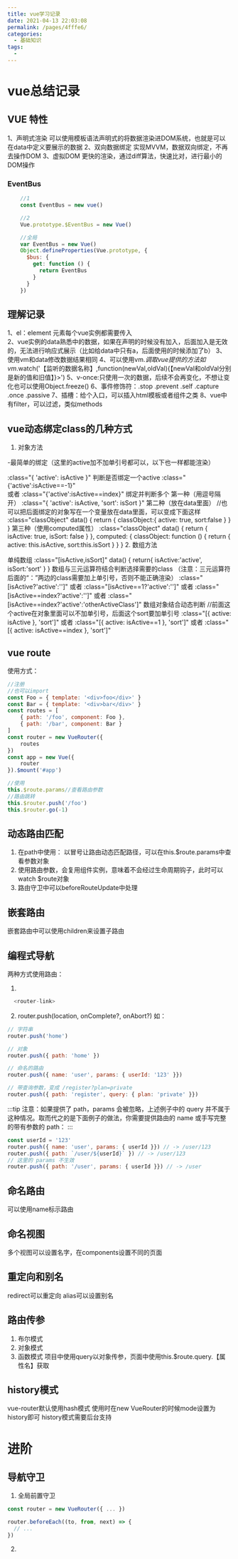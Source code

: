 ```yaml
---
title: vue学习记录
date: 2021-04-13 22:03:08
permalink: /pages/4fffe6/
categories:
  - 基础知识
tags:
  - 
---
```


 # vue总结记录

 ## VUE 特性
 1、声明式渲染
 可以使用模板语法声明式的将数据渲染进DOM系统，也就是可以在data中定义要展示的数据
 2、双向数据绑定
 实现MVVM，数据双向绑定，不再去操作DOM
 3、虚拟DOM
 更快的渲染，通过diff算法，快速比对，进行最小的DOM操作


### EventBus
```js
    //1
    const EventBus = new vue()

    //2
    Vue.prototype.$EventBus = new Vue()

    //全局
    var EventBus = new Vue()
    Object.defineProperties(Vue.prototype, {
      $bus: {
        get: function () {
          return EventBus
        }
      }
    })
```


 ## 理解记录
 1、el：element 元素每个vue实例都需要传入   
 2、vue实例的data熟悉中的数据，如果在声明的时候没有加入，后面加入是无效的，无法进行响应式展示（比如给data中只有a，后面使用的时候添加了b）
 3、使用vm和data修改数据结果相同
 4、可以使用vm.$调取vue提供的方法如vm.$watch('【监听的数据名称】,function(newVal,oldVal){【newVal和oldVal分别是新的值和旧值】}>')
 5、v-once:只使用一次的数据，后续不会再变化，不想让变化也可以使用Object.freeze()
 6、事件修饰符：.stop  .prevent .self .capture .once .passive
 7、插槽：给个入口，可以插入html模板或者组件之类
 8、vue中有filter，可以过滤，类似methods

## vue动态绑定class的几种方式
1. 对象方法

-最简单的绑定（这里的active加不加单引号都可以，以下也一样都能渲染）

:class="{ 'active': isActive }"
判断是否绑定一个active
:class="{'active':isActive==-1}"  
或者
:class="{'active':isActive==index}"
绑定并判断多个
第一种（用逗号隔开）
:class="{ 'active': isActive, 'sort': isSort }"
第二种（放在data里面）
//也可以把后面绑定的对象写在一个变量放在data里面，可以变成下面这样
:class="classObject"
data() {
  return {
    classObject:{ active: true, sort:false }
  }
}
第三种（使用computed属性）
:class="classObject"
data() {
  return {
    isActive: true,
    isSort: false
  }
},
computed: {
  classObject: function () {
    return {
      active: this.isActive,
      sort:this.isSort
    }
  }
}
2. 数组方法

单纯数组
:class="[isActive,isSort]"
data() {
  return{
    isActive:'active',
    isSort:'sort'
 }
}
数组与三元运算符结合判断选择需要的class
（注意：三元运算符后面的“：”两边的class需要加上单引号，否则不能正确渲染）
:class="[isActive?'active':'']"
或者
:class="[isActive==1?'active':'']"
或者
:class="[isActive==index?'active':'']"
或者
:class="[isActive==index?'active':'otherActiveClass']"
数组对象结合动态判断
//前面这个active在对象里面可以不加单引号，后面这个sort要加单引号
:class="[{ active: isActive }, 'sort']"
或者
:class="[{ active: isActive==1 }, 'sort']"
或者
:class="[{ active: isActive==index }, 'sort']"


## vue route
使用方式：
```js
//注册
//也可以import
const Foo = { template: '<div>foo</div>' }
const Bar = { template: '<div>bar</div>' }
const routes = [
    { path: '/foo', component: Foo },
    { path: '/bar', component: Bar }
]
const router = new VueRouter({
    routes
})
const app = new Vue({
    router
}).$mount('#app')

//使用
this.$route.params//查看路由参数
//路由跳转
this.$router.push('/foo')
this.$router.go(-1)

```
## 动态路由匹配
1. 在path中使用：  以冒号让路由动态匹配路径，可以在this.$route.params中查看参数对象
2. 使用路由参数，会复用组件实例，意味着不会经过生命周期钩子，此时可以watch $route对象
3. 路由守卫中可以beforeRouteUpdate中处理
## 嵌套路由
嵌套路由中可以使用children来设置子路由

## 编程式导航
两种方式使用路由：

1. 
```js
  <router-link>
```
2. router.push(location, onComplete?, onAbort?)
如：
```js
// 字符串
router.push('home')

// 对象
router.push({ path: 'home' })

// 命名的路由
router.push({ name: 'user', params: { userId: '123' }})

// 带查询参数，变成 /register?plan=private
router.push({ path: 'register', query: { plan: 'private' }})
```
:::tip
注意：如果提供了 path，params 会被忽略，上述例子中的 query 并不属于这种情况。取而代之的是下面例子的做法，你需要提供路由的 name 或手写完整的带有参数的 path：
:::
```js
const userId = '123'
router.push({ name: 'user', params: { userId }}) // -> /user/123
router.push({ path: `/user/${userId}` }) // -> /user/123
// 这里的 params 不生效
router.push({ path: '/user', params: { userId }}) // -> /user
```

## 命名路由
可以使用name标示路由
## 命名视图
多个视图可以设置名字，在components设置不同的页面
## 重定向和别名
redirect可以重定向
alias可以设置别名
## 路由传参
1. 布尔模式
2. 对象模式
3. 函数模式
项目中使用query以对象传参，页面中使用this.$route.query.【属性名】获取

## history模式
vue-router默认使用hash模式
使用时在new VueRouter的时候mode设置为history即可
history模式需要后台支持

# 进阶

## 导航守卫
1. 全局前置守卫

```js
const router = new VueRouter({ ... })

router.beforeEach((to, from, next) => {
  // ...
})
```
2. 
